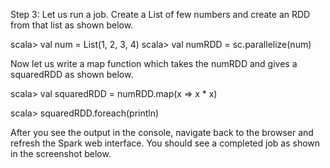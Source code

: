 Step 3: Let us run a job. Create a List of few numbers and create an RDD from that list as shown below.

scala> val num = List(1, 2, 3, 4)
scala> val numRDD = sc.parallelize(num)

Now let us write a map function which takes the numRDD and gives a squaredRDD as shown below.

scala> val squaredRDD = numRDD.map(x => x * x)

scala> squaredRDD.foreach(println)

After you see the output in the console, navigate back to the browser and refresh the Spark web interface. You should see a completed job as shown in the screenshot below.